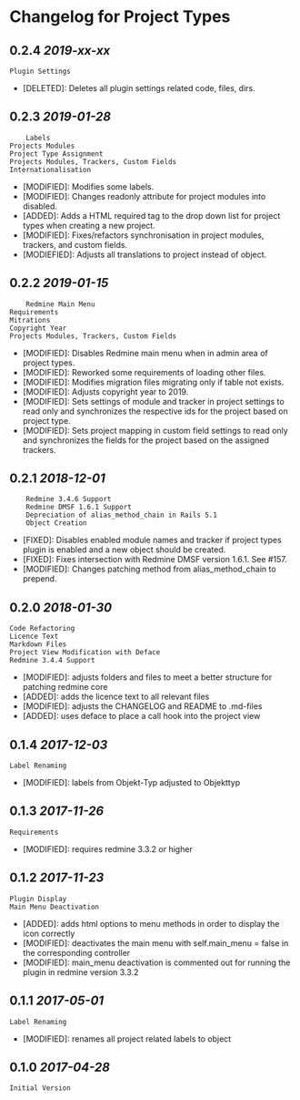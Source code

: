 Changelog for Project Types
===========================

0.2.4 *2019-xx-xx*
------------------

    Plugin Settings

* [DELETED]: Deletes all plugin settings related code, files, dirs.


0.2.3 *2019-01-28*
------------------

		Labels
    Projects Modules
    Project Type Assignment
    Projects Modules, Trackers, Custom Fields
    Internationalisation

		
* [MODIFIED]: Modifies some labels.
*	[MODIFIED]: Changes readonly attribute for project modules into disabled.
* [ADDED]: Adds a HTML required tag to the drop down list for project types when creating a new
          project.
* [MODIFIED]: Fixes/refactors synchronisation in project modules, trackers, and custom fields.
* [MODIEFIED]: Adjusts all translations to project instead of object.



0.2.2 *2019-01-15*
------------------

		Redmine Main Menu
    Requirements
    Mitrations
    Copyright Year
    Projects Modules, Trackers, Custom Fields

		
* [MODIFIED]: Disables Redmine main menu when in admin area of project types.
* [MODIFIED]: Reworked some requirements of loading other files.
* [MODIFIED]: Modifies migration files migrating only if table not exists.
* [MODIFIED]: Adjusts copyright year to 2019.
* [MODIFIED]: Sets settings of module and tracker in project settings to read only and
              synchronizes the respective ids for the project based on project type.
* [MODIFIED]: Sets project mapping in custom field settings to read only and synchronizes
              the fields for the project based on the assigned trackers.


0.2.1 *2018-12-01*
------------------

		Redmine 3.4.6 Support
		Redmine DMSF 1.6.1 Support
		Depreciation of alias_method_chain in Rails 5.1
		Object Creation
		
* [FIXED]: Disables enabled module names and tracker if project types plugin is
					 enabled and a new object should be created.
* [FIXED]: Fixes intersection with Redmine DMSF version 1.6.1. See #157.
* [MODIFIED]: Changes patching method from alias_method_chain to prepend.

0.2.0 *2018-01-30*
------------------

    Code Refactoring
    Licence Text
    Markdown Files
    Project View Modification with Deface
    Redmine 3.4.4 Support
    
* [MODIFIED]: adjusts folders and files to meet a better structure
              for patching redmine core
* [ADDED]: adds the licence text to all relevant files
* [MODIFIED]: adjusts the CHANGELOG and README to .md-files
* [ADDED]: uses deface to place a call hook into the project view


0.1.4 *2017-12-03*
------------------

    Label Renaming
    
* [MODIFIED]: labels from Objekt-Typ adjusted to Objekttyp

0.1.3 *2017-11-26*
------------------

    Requirements
    
* [MODIFIED]: requires redmine 3.3.2 or higher

0.1.2 *2017-11-23*
------------------

    Plugin Display 
    Main Menu Deactivation
    
* [ADDED]: adds html options to menu methods in order to display the icon correctly
* [MODIFIED]: deactivates the main menu with self.main_menu = false in the corresponding controller
* [MODIFIED]: main_menu deactivation is commented out for running the plugin in redmine version 3.3.2
 
0.1.1 *2017-05-01*
------------------

    Label Renaming
    
* [MODIFIED]: renames all project related labels to object

0.1.0 *2017-04-28*
------------------

    Initial Version

